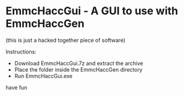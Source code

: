 # EmmcHaccGui - A GUI to use with EmmcHaccGen

(this is just a hacked together piece of software)

Instructions:
- Download EmmcHaccGui.7z and extract the archive
- Place the folder inside the EmmcHaccGen directory
- Run EmmcHaccGui.exe

have fun
